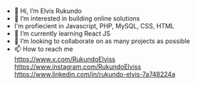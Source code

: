 - 👋 Hi, I’m Elvis Rukundo
- 👀 I’m interested in building online solutions
- I'm profiecient in Javascript, PHP, MySQL, CSS, HTML
- 🌱 I’m currently learning React JS
- 💞️ I’m looking to collaborate on as many projects as possible
- 📫 How to reach me
  <br>
        https://www.x.com/RukundoElviss
    <br>
        https://www.instagram.com/RukundoElviss
  <br>
        https://www.linkedin.com/in/rukundo-elvis-7a748224a

